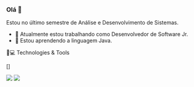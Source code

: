 
### Olá 👋
Estou no último semestre de Análise e Desenvolvimento de Sistemas.

- 🔭 Atualmente estou trabalhando como Desenvolvedor de Software Jr.
- 🌱 Estou aprendendo a linguagem Java.

🚀💻 Technologies & Tools


[<link rel="stylesheet" href="https://cdn.rawgit.com/konpa/devicon/4f6a4b08efdad6bb29f9cc801f5c07e263b39907/devicon.min.css">]

[<img src="https://img.shields.io/badge/linkedin-%230077B5.svg?&style=for-the-badge&logo=linkedin&logoColor=white" />](https://www.linkedin.com/in/felipesilvapin/) [<img src = "https://img.shields.io/badge/instagram-%23E4405F.svg?&style=for-the-badge&logo=instagram&logoColor=white">](https://www.instagram.com/felipesilvap_/) 


